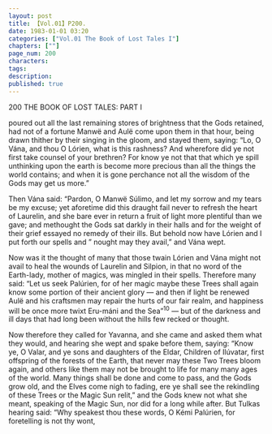 ```yaml
---
layout: post
title: 【Vol.01】P200.
date: 1983-01-01 03:20
categories: ["Vol.01 The Book of Lost Tales I"]
chapters: [""]
page_num: 200
characters: 
tags: 
description: 
published: true
---
```


<p style="text-indent: 0;">
200      THE BOOK OF LOST TALES: PART I
</p>

poured out all the last remaining stores of brightness that the Gods retained, had not of a fortune Manwë and Aulë come upon them in that hour, being drawn thither by their singing in the gloom, and stayed them, saying: “Lo, O Vána, and thou O Lórien, what is this rashness? And wherefore did ye not first take counsel of your brethren? For know ye not that that which ye spill unthinking upon the earth is become more precious than all the things the world contains; and when it is gone perchance not all the wisdom of the Gods may get us more.”

Then Vána said: “Pardon, O Manwë Súlimo, and let my sorrow and my tears be my excuse; yet aforetime did this draught fail never to refresh the heart of Laurelin, and she bare ever in return a fruit of light more plentiful than we gave; and methought the Gods sat darkly in their halls and for the weight of their grief essayed no remedy of their ills. But behold now have Lórien and I put forth our spells and ” nought may they avail,” and Vána wept.

Now was it the thought of many that those twain Lórien and Vána might not avail to heal the wounds of Laurelin and Silpion, in that no word of the Earth-lady, mother of magics, was mingled in their spells. Therefore many said: “Let us seek Palúrien, for of her magic maybe these Trees shall again know some portion of their ancient glory — and then if light be renewed Aulë and his craftsmen may repair the hurts of our fair realm, and happiness will be once more twixt Eru-máni and the Sea”<SUP>10</SUP> — but of the darkness and ill days that had long been without the hills few recked or thought.

Now therefore they called for Yavanna, and she came and asked them what they would, and hearing she wept and spake before them, saying: “Know ye, O Valar, and ye sons and daughters of the Eldar, Children of Ilúvatar, first offspring of the forests of the Earth, that never may these Two Trees bloom again, and others like them may not be brought to life for many many ages of the world. Many things shall be done and come to pass, and the Gods grow old, and the Elves come nigh to fading, ere ye shall see the rekindling of these Trees or the Magic Sun relit,” and the Gods knew not what she meant, speaking of the Magic Sun, nor did for a long while after. But Tulkas hearing said: “Why speakest thou these words, O Kémi Palúrien, for foretelling is not thy wont,

